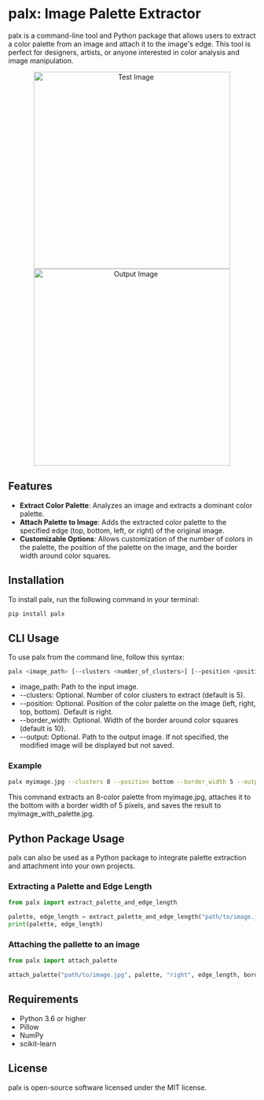 # palx: Image Palette Extractor 

palx is a command-line tool and Python package that allows users to extract a color palette from an image and attach it to the image's edge. This tool is perfect for designers, artists, or anyone interested in color analysis and image manipulation.

<p align="center">
  <img src="https://github.com/antonvice/palx/edit/master/test.png" alt="Test Image" width="400"/>
  <img src="https://github.com/antonvice/palx/edit/master/output.png" alt="Output Image" width="400"/> 
</p>

## Features

- **Extract Color Palette**: Analyzes an image and extracts a dominant color palette.
- **Attach Palette to Image**: Adds the extracted color palette to the specified edge (top, bottom, left, or right) of the original image.
- **Customizable Options**: Allows customization of the number of colors in the palette, the position of the palette on the image, and the border width around color squares.

## Installation

To install palx, run the following command in your terminal:

```bash
pip install palx
```

## CLI Usage

To use palx from the command line, follow this syntax:
```bash
palx <image_path> [--clusters <number_of_clusters>] [--position <position>] [--border_width <width>] [--output <output_path>]
```

* image_path: Path to the input image.
* --clusters: Optional. Number of color clusters to extract (default is 5).
* --position: Optional. Position of the color palette on the image (left, right, top, bottom). Default is right.
* --border_width: Optional. Width of the border around color squares (default is 10).
* --output: Optional. Path to the output image. If not specified, the modified image will be displayed but not saved.

### Example

```bash
palx myimage.jpg --clusters 8 --position bottom --border_width 5 --output myimage_with_palette.jpg
```

This command extracts an 8-color palette from myimage.jpg, attaches it to the bottom with a border width of 5 pixels, and saves the result to myimage_with_palette.jpg.

## Python Package Usage
palx can also be used as a Python package to integrate palette extraction and attachment into your own projects.

### Extracting a Palette and Edge Length

```python
from palx import extract_palette_and_edge_length

palette, edge_length = extract_palette_and_edge_length("path/to/image.jpg", n_clusters=5)
print(palette, edge_length)
```

### Attaching the pallette to an image

```python
from palx import attach_palette

attach_palette("path/to/image.jpg", palette, "right", edge_length, border_width=10, border_color='black', output_path="path/to/output.jpg")
```

## Requirements

* Python 3.6 or higher
* Pillow
* NumPy
* scikit-learn

## License
palx is open-source software licensed under the MIT license.
